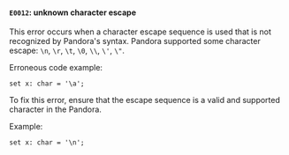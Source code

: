 #### `E0012`: unknown character escape

This error occurs when a character escape sequence is used that is not recognized by Pandora's syntax. Pandora supported some character escape: `\n`, `\r`, `\t`, `\0`, `\\`, `\'`, `\"`.

Erroneous code example:

```
set x: char = '\a';
```

To fix this error, ensure that the escape sequence is a valid and supported character in the Pandora. 

Example:

```
set x: char = '\n';
```
